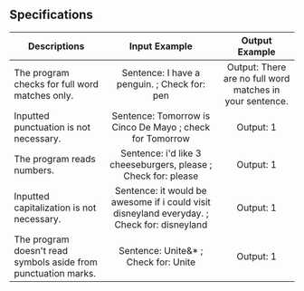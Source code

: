 
## Specifications
| Descriptions | Input Example | Output Example |
|---|:---:|:---:|
| The program checks for full word matches only. | Sentence: I have a penguin. ; Check for: pen | Output: There are no full word matches in your sentence. |
| Inputted punctuation is not necessary. | Sentence: Tomorrow is Cinco De Mayo  ; check for Tomorrow|  Output: 1|
| The program reads numbers.| Sentence: i'd like 3 cheeseburgers, please ; Check for: please | Output: 1 |
| Inputted capitalization is not necessary.| Sentence: it would be awesome if i could visit disneyland everyday. ; Check for: disneyland | Output: 1 |
| The program doesn't read symbols aside from punctuation marks. | Sentence: Unite&* ; Check for: Unite | Output: 1 |
